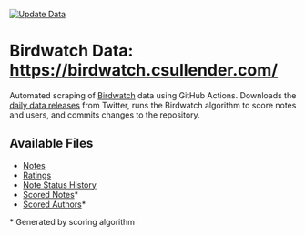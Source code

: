 [![Update Data](https://github.com/shiruken/birdwatch-data/actions/workflows/main.yml/badge.svg)](https://github.com/shiruken/birdwatch-data/actions/workflows/main.yml)

# Birdwatch Data: https://birdwatch.csullender.com/

Automated scraping of [Birdwatch](https://twitter.github.io/communitynotes/) data using GitHub Actions. Downloads the [daily data releases](https://twitter.com/i/communitynotes/download-data) from Twitter, runs the Birdwatch algorithm to score notes and users, and commits changes to the repository.

## Available Files

* [Notes](https://birdwatch.csullender.com/notes-00000.tsv)
* [Ratings](https://birdwatch.csullender.com/ratings-00000.tsv)
* [Note Status History](https://birdwatch.csullender.com/noteStatusHistory-00000.tsv)
* [Scored Notes](https://birdwatch.csullender.com/scoredNotes.tsv)*
* [Scored Authors](https://birdwatch.csullender.com/helpfulnessScores.tsv)*

\* Generated by scoring algorithm
